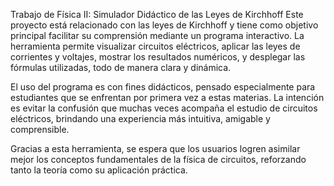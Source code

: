Trabajo de Física II: Simulador Didáctico de las Leyes de Kirchhoff
Este proyecto está relacionado con las leyes de Kirchhoff y tiene como objetivo principal facilitar su comprensión mediante un programa interactivo. La herramienta permite visualizar circuitos eléctricos, aplicar las leyes de corrientes y voltajes, mostrar los resultados numéricos, y desplegar las fórmulas utilizadas, todo de manera clara y dinámica.

El uso del programa es con fines didácticos, pensado especialmente para estudiantes que se enfrentan por primera vez a estas materias. La intención es evitar la confusión que muchas veces acompaña el estudio de circuitos eléctricos, brindando una experiencia más intuitiva, amigable y comprensible.

Gracias a esta herramienta, se espera que los usuarios logren asimilar mejor los conceptos fundamentales de la física de circuitos, reforzando tanto la teoría como su aplicación práctica.
